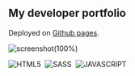 ## My developer portfolio

Deployed on [Github pages](https://marcocosta1618.github.io/portfolio/).

![screenshot(100%)](https://user-images.githubusercontent.com/78434326/144417616-d2277d09-3158-4926-a918-158adab71e24.png)

![HTML5](https://img.shields.io/badge/HTML5-red.svg?&logo=html5&logoColor=white)&nbsp;
![SASS](https://img.shields.io/badge/SASS-cc6699.svg?&logo=sass&logoColor=white)&nbsp;
![JAVASCRIPT](https://img.shields.io/badge/JavaScript-f7df1e.svg?&logo=javascript&logoColor=black)&nbsp;
